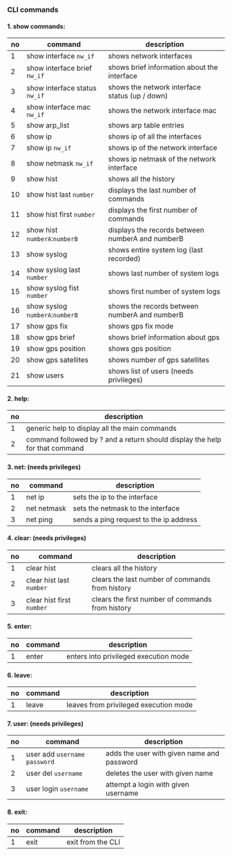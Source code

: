 ### CLI commands

#### 1. show commands:
no | command | description|
---|---------|------------|
1  | show interface `nw_if` |             shows network interfaces |
2  | show interface brief `nw_if` |       shows brief information about the interface |
3  | show interface status `nw_if` |      shows the network interface status (up / down) |
4  | show interface mac `nw_if` |         shows the network interface mac |
5  | show arp_list |                    shows arp table entries |
6  | show ip |                          shows ip of all the interfaces |
7  | show ip `nw_if` |                  shows ip of the network interface |
8  | show netmask `nw_if` |            shows ip netmask of the network interface |
9  | show hist |                        shows all the history |
10 | show hist last `number` |         displays the last number of commands |
11 | show hist first `number` |        displays the first number of commands |
12 | show hist `numberA`:`numberB` |   displays the records between numberA and numberB |
13 | show syslog |                     shows entire system log (last recorded) |
14 | show syslog last `number` |       shows last number of system logs |
15 | show syslog fist `number` |       shows first number of system logs |
16 | show syslog `numberA`:`numberB` | shows the records between numberA and numberB |
17 | show gps fix |                    shows gps fix mode |
18 | show gps brief |                  shows brief information about gps |
19 | show gps position |              shows gps position |
20 | show gps satellites |             shows number of gps satellites |
21 | show users |                      shows list of users (needs privileges) |

#### 2. help:
no | description |
---|-------------|
1  | generic help to display all the main commands
2  | command followed by ? and a return should display the help for that command

#### 3. net: (needs privileges)
no | command | description |
---|---------|-------------|
1  | net ip <interface name>   |        sets the ip to the interface |
2  | net netmask <interface name> |     sets the netmask to the interface |
3  | net ping <ip address>  |          sends a ping request to the ip address |

#### 4. clear: (needs privileges)
no | command | description |
---|---------|-------------|
1  | clear hist |                       clears all the history |
2  | clear hist last `number` |         clears the last number of commands from history |
3  | clear hist first `number` |        clears the first number of commands from history |

#### 5. enter:
no | command | description |
---|---------|------------|
1  | enter |                            enters into privileged execution mode |

#### 6. leave:
no | command | description |
---|---------|-------------|
1  | leave |                            leaves from privileged execution mode |

#### 7. user: (needs privileges)
no | command | description |
---|---------|-------------|
1  | user add `username` `password` |   adds the user with given name and password |
2  | user del `username` |              deletes the user with given name |
3  | user login `username` |            attempt a login with given username |

#### 8. exit:
no | command | description |
---|---------|-------------|
1  | exit |                             exit from the CLI |

